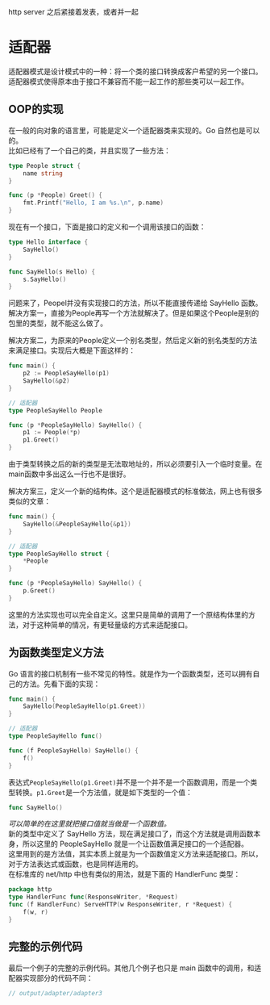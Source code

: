 http server 之后紧接着发表，或者并一起
# 适配器
适配器模式是设计模式中的一种：将一个类的接口转换成客户希望的另一个接口。适配器模式使得原本由于接口不兼容而不能一起工作的那些类可以一起工作。  

## OOP的实现
在一般的向对象的语言里，可能是定义一个适配器类来实现的。Go 自然也是可以的。  
比如已经有了一个自己的类，并且实现了一些方法：
```go
type People struct {
	name string
}

func (p *People) Greet() {
	fmt.Printf("Hello, I am %s.\n", p.name)
}
```

现在有一个接口，下面是接口的定义和一个调用该接口的函数：
```go
type Hello interface {
	SayHello()
}

func SayHello(s Hello) {
	s.SayHello()
}
```

问题来了，Peopel并没有实现接口的方法，所以不能直接传递给 SayHello 函数。  
解决方案一，直接为People再写一个方法就解决了。但是如果这个People是别的包里的类型，就不能这么做了。  

解决方案二，为原来的People定义一个别名类型，然后定义新的别名类型的方法来满足接口。实现后大概是下面这样的：
```go
func main() {
	p2 := PeopleSayHello(p1)
	SayHello(&p2)
}

// 适配器
type PeopleSayHello People

func (p *PeopleSayHello) SayHello() {
	p1 := People(*p)
	p1.Greet()
}
```
由于类型转换之后的新的类型是无法取地址的，所以必须要引入一个临时变量。在main函数中多出这么一行也不是很好。

解决方案三，定义一个新的结构体。这个是适配器模式的标准做法，网上也有很多类似的文章：
```go
func main() {
	SayHello(&PeopleSayHello{&p1})
}

// 适配器
type PeopleSayHello struct {
	*People
}

func (p *PeopleSayHello) SayHello() {
	p.Greet()
}
```
这里的方法实现也可以完全自定义。这里只是简单的调用了一个原结构体里的方法，对于这种简单的情况，有更轻量级的方式来适配接口。

## 为函数类型定义方法
Go 语言的接口机制有一些不常见的特性。就是作为一个函数类型，还可以拥有自己的方法。先看下面的实现：
```go
func main() {
	SayHello(PeopleSayHello(p1.Greet))
}

// 适配器
type PeopleSayHello func()

func (f PeopleSayHello) SayHello() {
	f()
}
```
表达式`PeopleSayHello(p1.Greet)`并不是一个并不是一个函数调用，而是一个类型转换。`p1.Greet`是一个方法值，就是如下类型的一个值：
```go
func SayHello()
```
*可以简单的在这里就把接口值就当做是一个函数值。*  
新的类型中定义了 SayHello 方法，现在满足接口了，而这个方法就是调用函数本身，所以这里的 PeopleSayHello 就是一个让函数值满足接口的一个适配器。  
这里用到的是方法值，其实本质上就是为一个函数值定义方法来适配接口。所以，对于方法表达式或函数，也是同样适用的。  
在标准库的 net\/http 中也有类似的用法，就是下面的 HandlerFunc 类型：
```go
package http
type HandlerFunc func(ResponseWriter, *Request)
func (f HandlerFunc) ServeHTTP(w ResponseWriter, r *Request) {
	f(w, r)
}
```

## 完整的示例代码
最后一个例子的完整的示例代码。其他几个例子也只是 main 函数中的调用，和适配器实现部分的代码不同：
```go
// output/adapter/adapter3
```